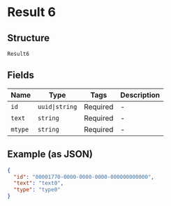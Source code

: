 
# Result 6

## Structure

`Result6`

## Fields

| Name | Type | Tags | Description |
|  --- | --- | --- | --- |
| `id` | `uuid\|string` | Required | - |
| `text` | `string` | Required | - |
| `mtype` | `string` | Required | - |

## Example (as JSON)

```json
{
  "id": "00001770-0000-0000-0000-000000000000",
  "text": "text0",
  "type": "type0"
}
```


